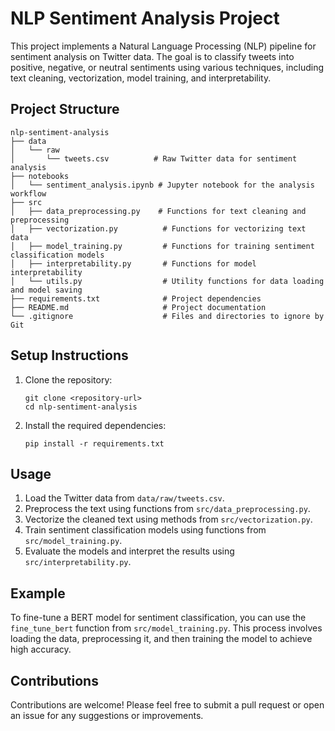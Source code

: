 # NLP Sentiment Analysis Project

This project implements a Natural Language Processing (NLP) pipeline for sentiment analysis on Twitter data. The goal is to classify tweets into positive, negative, or neutral sentiments using various techniques, including text cleaning, vectorization, model training, and interpretability.

## Project Structure

```
nlp-sentiment-analysis
├── data
│   └── raw
│       └── tweets.csv          # Raw Twitter data for sentiment analysis
├── notebooks
│   └── sentiment_analysis.ipynb # Jupyter notebook for the analysis workflow
├── src
│   ├── data_preprocessing.py    # Functions for text cleaning and preprocessing
│   ├── vectorization.py          # Functions for vectorizing text data
│   ├── model_training.py         # Functions for training sentiment classification models
│   ├── interpretability.py       # Functions for model interpretability
│   └── utils.py                  # Utility functions for data loading and model saving
├── requirements.txt              # Project dependencies
├── README.md                     # Project documentation
└── .gitignore                    # Files and directories to ignore by Git
```

## Setup Instructions

1. Clone the repository:
   ```
   git clone <repository-url>
   cd nlp-sentiment-analysis
   ```

2. Install the required dependencies:
   ```
   pip install -r requirements.txt
   ```

## Usage

1. Load the Twitter data from `data/raw/tweets.csv`.
2. Preprocess the text using functions from `src/data_preprocessing.py`.
3. Vectorize the cleaned text using methods from `src/vectorization.py`.
4. Train sentiment classification models using functions from `src/model_training.py`.
5. Evaluate the models and interpret the results using `src/interpretability.py`.

## Example

To fine-tune a BERT model for sentiment classification, you can use the `fine_tune_bert` function from `src/model_training.py`. This process involves loading the data, preprocessing it, and then training the model to achieve high accuracy.

## Contributions

Contributions are welcome! Please feel free to submit a pull request or open an issue for any suggestions or improvements.
